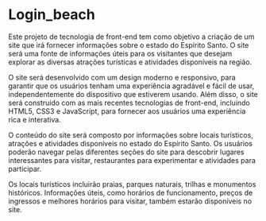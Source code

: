 # Login_beach

Este projeto de tecnologia de front-end tem como objetivo a criação de um site que irá fornecer informações sobre o estado do Espírito Santo. O site será uma fonte de informações úteis para os visitantes que desejam explorar as diversas atrações turísticas e atividades disponíveis na região.

O site será desenvolvido com um design moderno e responsivo, para garantir que os usuários tenham uma experiência agradável e fácil de usar, independentemente do dispositivo que estiverem usando. Além disso, o site será construído com as mais recentes tecnologias de front-end, incluindo HTML5, CSS3 e JavaScript, para fornecer aos usuários uma experiência rica e interativa.

O conteúdo do site será composto por informações sobre locais turísticos, atrações e atividades disponíveis no estado do Espírito Santo. Os usuários poderão navegar pelas diferentes seções do site para descobrir lugares interessantes para visitar, restaurantes para experimentar e atividades para participar.

Os locais turísticos incluirão praias, parques naturais, trilhas e monumentos históricos. Informações úteis, como horários de funcionamento, preços de ingressos e melhores horários para visitar, também estarão disponíveis no site.
